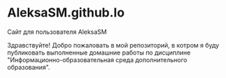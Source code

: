 # AleksaSM.github.Io
Сайт для пользователя AleksaSM

Здравствуйте! Добро пожаловать в мой репозиторий, в котром я буду публиковать выполненные домашние работы по дисциплине "Информационно-образовательная среда дополнительного образования".
